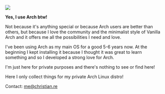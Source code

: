 ![](https://cloud.sda.wtf/arch-ultras.png)

**Yes, I use Arch btw!** 

Not because it's anything special or because Arch users are better than others, but because I love the community and the minimalist style of Vanilla Arch and it offers me all the possibilities I need and love.

I've been using Arch as my main OS for a good 5-6 years now. At the beginning I kept installing it because I thought it was great to learn something and so I developed a strong love for Arch.

I'm just here for private purposes and there's nothing to see or find here!

Here I only collect things for my private Arch Linux distro!

Contact: me@christian.re


